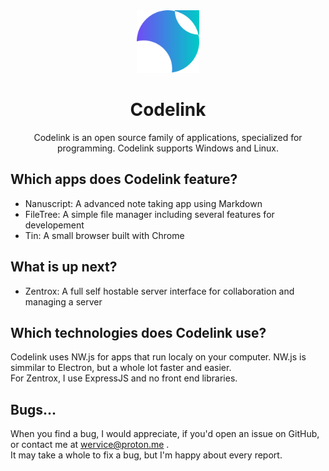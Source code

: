 <div align=center>
<img src="images/icon.svg" height=100>
</div>

<h1 align=center>Codelink</h1>

<div align=center>Codelink is an open source family of applications, specialized for programming. Codelink supports Windows and Linux.</div>

## Which apps does Codelink feature?
- Nanuscript: A advanced note taking app using Markdown
- FileTree: A simple file manager including several features for developement
- Tin: A small browser built with Chrome

## What is up next?
- Zentrox: A full self hostable server interface for collaboration and managing a server

## Which technologies does Codelink use?
Codelink uses NW.js for apps that run localy on your computer. NW.js is simmilar to Electron, but a whole lot faster and easier.   
For Zentrox, I use ExpressJS and no front end libraries.

## Bugs...
When you find a bug, I would appreciate, if you'd open an issue on GitHub, or contact me at wervice@proton.me .    
It may take a whole to fix a bug, but I'm happy about every report.
